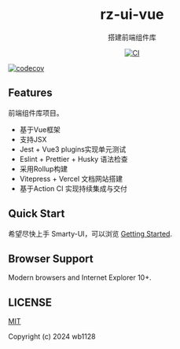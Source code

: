 <p align="center">
<!-- <img src="https://github.com/" style="width:200px;" /> -->
</p>

<h1 align="center">rz-ui-vue</h1>

<p align="center">
搭建前端组件库
</p>
<p align="center">
    <a href="https://github.com/wb1128/rz-ui/actions/workflows/main.yml"><img src="https://github.com/wb1128/rz-ui/actions/workflows/main.yml/badge.svg?branch=main" alt="CI" style="max-width: 100%;"></a>
</p>

[![codecov](https://codecov.io/gh/wb1128/rz-ui/graph/badge.svg?token=LG30RJKSY2)](https://codecov.io/gh/wb1128/rz-ui)

## Features

前端组件库项目。

- 基于Vue框架
- 支持JSX
- Jest + Vue3 plugins实现单元测试
- Eslint + Prettier + Husky 语法检查
- 采用Rollup构建
- Vitepress + Vercel 文档网站搭建
- 基于Action CI 实现持续集成与交付

## Quick Start

希望尽快上手 Smarty-UI，可以浏览 [Getting Started](https://rz-ui-docs.vercel.app/).

## Browser Support

Modern browsers and Internet Explorer 10+.

## LICENSE

[MIT](../../LICENSE)

Copyright (c) 2024 wb1128
